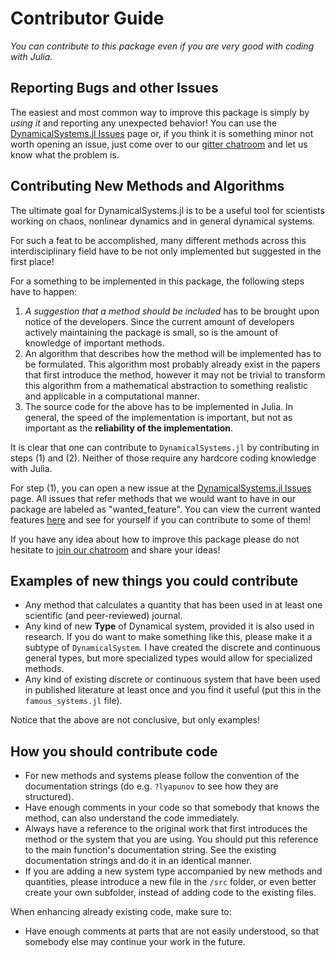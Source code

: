 # Contributor Guide
*You can contribute to this package even if you are very good with
coding with Julia.*

## Reporting Bugs and other Issues
The easiest and most common way to improve this package is
simply by *using it* and reporting
any unexpected behavior! You can use the
[DynamicalSystems.jl Issues](https://github.com/JuliaDynamics/DynamicalSystems.jl/issues) page or, if you think it is something minor not worth opening an issue,
just come over to our [gitter chatroom]((https://gitter.im/JuliaDynamics/Lobby))
and let us know what the problem is.

## Contributing New Methods and Algorithms

The ultimate goal for DynamicalSystems.jl is
to be a useful tool for scientists working on chaos, nonlinear dynamics and
in general dynamical systems.

For such a feat to be accomplished, many different methods across this interdisciplinary
field have to be not only implemented but suggested in the first place!

For a something to be implemented
in this package, the following steps have to happen:

1. *A suggestion that a method should be included* has to be brought upon notice
   of the developers. Since the current amount of developers actively maintaining
   the package is small, so is the amount of knowledge of important methods.
2. An algorithm that describes how the method will be implemented has to be formulated.
   This
   algorithm most probably already exist in the papers that first introduce the method,
   however it may not be trivial to transform this algorithm from a mathematical
   abstraction to something realistic and applicable in a computational manner.
3. The source code for the above has to be implemented in Julia. In general, the
   speed of the implementation is important, but not as important as the
   **reliability of the implementation**.

It is clear that one can contribute to `DynamicalSystems.jl` by contributing in steps
(1) and (2). Neither of those require any hardcore coding knowledge with Julia.

For step (1), you can open a new issue at the [DynamicalSystems.jl Issues](https://github.com/JuliaDynamics/DynamicalSystems.jl/issues) page. All issues
that refer methods that we would want to have in our package are labeled as
"wanted_feature". You can view the current wanted features [here](https://github.com/JuliaDynamics/DynamicalSystems.jl/issues?utf8=%E2%9C%93&q=is%3Aissue%20is%3Aopen%20label%3Awanted_feature) and see for yourself if you can contribute
to some of them!

If you have any idea about how to improve
this package please do not hesitate to [join our chatroom](https://gitter.im/JuliaDynamics/Lobby) and share your ideas!



## Examples of new things you could contribute

* Any method that calculates a quantity that has been used in at least one scientific
  (and peer-reviewed) journal.
* Any kind of new **Type** of Dynamical system, provided it is also used in research.
  If you do want to make something like this, please make it a subtype
  of `DynamicalSystem`. I have created the discrete and continuous general types, but
  more specialized types would allow for specialized methods.
* Any kind of existing discrete or continuous system that have been used in published
  literature at least once and you find it useful (put this in the
  `famous_systems.jl` file).

Notice that the above are not conclusive, but only examples!

## How you should contribute **code**

* For new methods and systems please follow the convention
  of the documentation strings (do e.g. `?lyapunov` to see how they are
  structured).
* Have enough comments in your code so that somebody that knows the method,
  can also understand the code immediately.
* Always have a reference to the original work that first introduces the method
  or the system that you are using. You should put this reference
  to the main function's documentation string.
  See the existing documentation strings and do
  it in an identical manner.
* If you are adding a new system type accompanied by new methods and quantities, please
  introduce a new file in the `/src` folder, or even better create your own subfolder, instead of adding code to the existing files.

When enhancing already existing code, make sure to:

* Have enough comments at parts that are not easily understood, so that somebody
  else may continue your work in the future.
